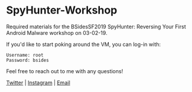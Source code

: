 # SpyHunter-Workshop

Required materials for the BSidesSF2019 SpyHunter: Reversing Your First Android Malware workshop on 03-02-19.

If you'd like to start poking around the VM, you can log-in with:

```
Username: root 
Password: bsides
```

Feel free to reach out to me with any questions!

[Twitter](http://twitter.com/chmodxx_) | [Instagram](http://instagram.com/chmodxx) | [Email](mailto:hello@chmodxx.net)

